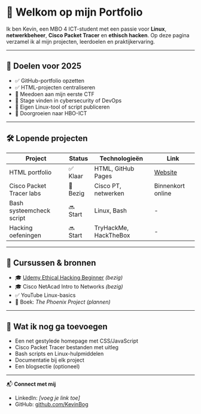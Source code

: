 # 👋 Welkom op mijn Portfolio

Ik ben Kevin, een MBO 4 ICT-student met een passie voor **Linux**, **netwerkbeheer**, **Cisco Packet Tracer** en **ethisch hacken**. Op deze pagina verzamel ik al mijn projecten, leerdoelen en praktijkervaring.

---

## 🚀 Doelen voor 2025

- ✅ GitHub-portfolio opzetten
- ✅ HTML-projecten centraliseren
- 🔲 Meedoen aan mijn eerste CTF
- 🔲 Stage vinden in cybersecurity of DevOps
- 🔲 Eigen Linux-tool of script publiceren
- 🔲 Doorgroeien naar HBO-ICT

---

## 🛠️ Lopende projecten

| Project                     | Status  | Technologieën             | Link                                           |
|-----------------------------|---------|----------------------------|------------------------------------------------|
| HTML portfolio              | ✅ Klaar | HTML, GitHub Pages         | [Website](https://kevinbog.github.io/html-cursus-projecten) |
| Cisco Packet Tracer labs    | 🔄 Bezig | Cisco PT, netwerken        | Binnenkort online                              |
| Bash systeemcheck script    | 🔜 Start | Linux, Bash                | -                                              |
| Hacking oefeningen          | 🔜 Start | TryHackMe, HackTheBox      | -                                              |

---

## 📘 Cursussen & bronnen

- 🎓 [Udemy Ethical Hacking Beginner](https://www.udemy.com/) *(bezig)*
- 🎓 Cisco NetAcad Intro to Networks *(bezig)*
- ✅ YouTube Linux-basics
- 🔖 Boek: *The Phoenix Project* *(plannen)*

---

## 📝 Wat ik nog ga toevoegen

- Een net gestylede homepage met CSS/JavaScript
- Cisco Packet Tracer bestanden met uitleg
- Bash scripts en Linux-hulpmiddelen
- Documentatie bij elk project
- Een blogsectie (optioneel)

---

📬 **Connect met mij**
- LinkedIn: _[voeg je link toe]_
- GitHub: [github.com/KevinBog](https://github.com/KevinBog)
